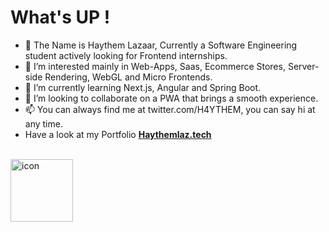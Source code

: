 # What's UP !
- 👋 The Name is Haythem Lazaar, Currently a Software Engineering student actively looking for Frontend internships.
- 👀 I’m interested mainly in Web-Apps, Saas, Ecommerce Stores, Server-side Rendering, WebGL and Micro Frontends.
- 🌱 I’m currently learning Next.js, Angular and Spring Boot.
- 💞️ I’m looking to collaborate on a PWA that brings a smooth experience.
- 📫 You can always find me at twitter.com/H4YTHEM, you can say hi at any time.
- Have a look at my Portfolio **[Haythemlaz.tech](https://haythemlaz.tech)**
<br />
<img src="https://i.ibb.co/LkJf5Wv/icon.png" alt="icon" border="0" width="100" />

<!---
HaythemLazaar/HaythemLazaar is a ✨ special ✨ repository because its `README.md` (this file) appears on your GitHub profile.
You can click the Preview link to take a look at your changes.
--->
